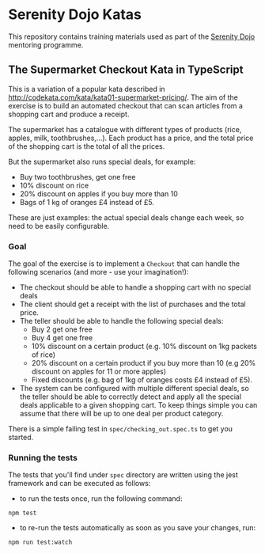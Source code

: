 # Serenity Dojo Katas

This repository contains training materials used as part of the [Serenity Dojo](http://serenity.io) mentoring programme.

## The Supermarket Checkout Kata in TypeScript

This is a variation of a popular kata described in
http://codekata.com/kata/kata01-supermarket-pricing/.
The aim of the exercise is to build an automated checkout that can scan articles from
a shopping cart and produce a receipt.

The supermarket has a catalogue with different types of products (rice, apples, milk, toothbrushes,...).
Each product has a price, and the total price of the shopping cart is the total of all the prices.

But the supermarket also runs special deals, for example:

- Buy two toothbrushes, get one free
- 10% discount on rice
- 20% discount on apples if you buy more than 10
- Bags of 1 kg of oranges £4 instead of £5.

These are just examples: the actual special deals change each week, so need to be easily configurable.

### Goal

The goal of the exercise is to implement a `Checkout` that can handle the following scenarios (and more - use your imagination!):

- The checkout should be able to handle a shopping cart with no special deals
- The client should get a receipt with the list of purchases and the total price.
- The teller should be able to handle the following special deals:
  - Buy 2 get one free
  - Buy 4 get one free
  - 10% discount on a certain product (e.g. 10% discount on 1kg packets of rice)
  - 20% discount on a certain product if you buy more than 10 (e.g 20% discount on apples for 11 or more apples)
  - Fixed discounts (e.g. bag of 1kg of oranges costs £4 instead of £5).
- The system can be configured with multiple different special deals,
  so the teller should be able to correctly detect and apply all the special deals applicable to a given shopping cart.
  To keep things simple you can assume that there will be up to one deal per product category.

There is a simple failing test in `spec/checking_out.spec.ts` to get you started.

### Running the tests

The tests that you'll find under `spec` directory are written using the jest framework and can be executed as follows:

- to run the tests once, run the following command:

```
npm test
```

- to re-run the tests automatically as soon as you save your changes, run:

```
npm run test:watch
```

